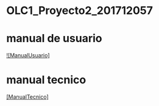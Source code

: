 # OLC1_Proyecto2_201712057
# manual de usuario
[![ManualUsuario]](https://github.com/Vernik22/OLC1_Proyecto2_201712057/blob/master/ManualUsuario.md)
# manual tecnico
[[ManualTecnico]](https://github.com/Vernik22/OLC1_Proyecto2_201712057/blob/master/ManualTecnico.md)

